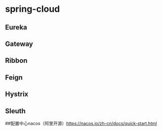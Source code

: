 # spring-cloud
## Eureka
## Gateway
## Ribbon
## Feign
## Hystrix
## Sleuth

##配置中心nacos（阿里开源）https://nacos.io/zh-cn/docs/quick-start.html
